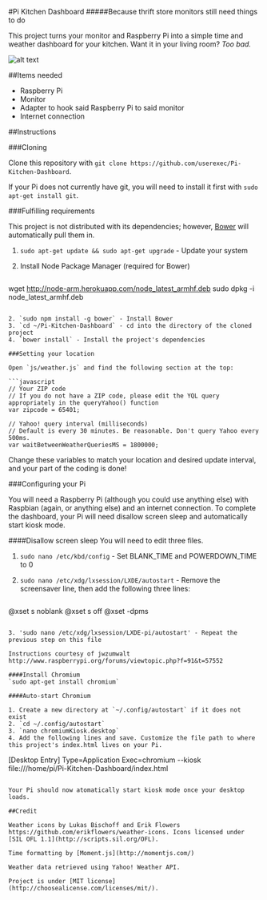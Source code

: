 #Pi Kitchen Dashboard
#####Because thrift store monitors still need things to do

This project turns your monitor and Raspberry Pi into a simple time and weather dashboard for your kitchen. Want it in your living room? *Too bad.*

![alt text](https://lh5.googleusercontent.com/OvyLwyLtXF69AJ-8U68OPnLXhZNwOPG7JYv5i-fa_44=w1167-h875-no "Pi Kitchen Dashboard")

##Items needed

+ Raspberry Pi
+ Monitor
+ Adapter to hook said Raspberry Pi to said monitor
+ Internet connection

##Instructions

###Cloning

Clone this repository with `git clone https://github.com/userexec/Pi-Kitchen-Dashboard`.

If your Pi does not currently have git, you will need to install it first with `sudo apt-get install git`.

###Fulfilling requirements

This project is not distributed with its dependencies; however, [Bower](http://bower.io/) will automatically pull them in.

1. `sudo apt-get update && sudo apt-get upgrade` - Update your system
1. Install Node Package Manager (required for Bower)  

   ```
wget http://node-arm.herokuapp.com/node_latest_armhf.deb
sudo dpkg -i node_latest_armhf.deb
```

2. `sudo npm install -g bower` - Install Bower
3. `cd ~/Pi-Kitchen-Dashboard` - cd into the directory of the cloned project
4. `bower install` - Install the project's dependencies

###Setting your location

Open `js/weather.js` and find the following section at the top:

```javascript
// Your ZIP code
// If you do not have a ZIP code, please edit the YQL query appropriately in the queryYahoo() function
var zipcode = 65401;

// Yahoo! query interval (milliseconds)
// Default is every 30 minutes. Be reasonable. Don't query Yahoo every 500ms.
var waitBetweenWeatherQueriesMS = 1800000;
```

Change these variables to match your location and desired update interval, and your part of the coding is done!

###Configuring your Pi

You will need a Raspberry Pi (although you could use anything else) with Raspbian (again, or anything else) and an internet connection. To complete the dashboard, your Pi will need disallow screen sleep and automatically start kiosk mode.

####Disallow screen sleep
You will need to edit three files.

1. `sudo nano /etc/kbd/config` - Set BLANK_TIME and POWERDOWN_TIME to 0
2. `sudo nano /etc/xdg/lxsession/LXDE/autostart` - Remove the screensaver line, then add the following three lines:  

   ```bash
@xset s noblank 
@xset s off 
@xset -dpms
```

3. 'sudo nano /etc/xdg/lxsession/LXDE-pi/autostart' - Repeat the previous step on this file

Instructions courtesy of jwzumwalt http://www.raspberrypi.org/forums/viewtopic.php?f=91&t=57552

####Install Chromium
`sudo apt-get install chromium`

####Auto-start Chromium

1. Create a new directory at `~/.config/autostart` if it does not exist
2. `cd ~/.config/autostart`
3. `nano chromiumKiosk.desktop`
4. Add the following lines and save. Customize the file path to where this project's index.html lives on your Pi.

   ```
[Desktop Entry]
Type=Application
Exec=chromium --kiosk file:///home/pi/Pi-Kitchen-Dashboard/index.html
```

Your Pi should now atomatically start kiosk mode once your desktop loads.

##Credit

Weather icons by Lukas Bischoff and Erik Flowers https://github.com/erikflowers/weather-icons. Icons licensed under [SIL OFL 1.1](http://scripts.sil.org/OFL).  

Time formatting by [Moment.js](http://momentjs.com/)  

Weather data retrieved using Yahoo! Weather API.  

Project is under [MIT license](http://choosealicense.com/licenses/mit/).  